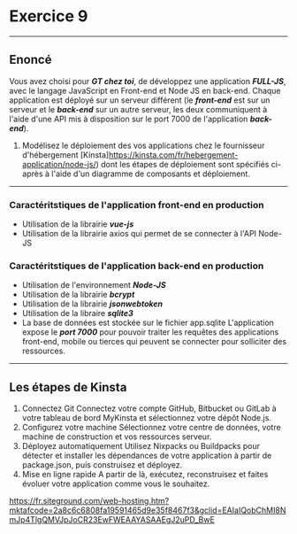 # Exercice 9

---

## Enoncé

Vous avez choisi pour ***GT chez toi***, de développez une application ***FULL-JS***, avec le langage JavaScript en Front-end et Node JS en back-end.
Chaque application est déployé sur un serveur différent (le ***front-end*** est sur un serveur et le ***back-end*** sur un autre serveur, les deux communiquent à l'aide d'une API mis à disposition sur le port 7000 de l'application ***back-end***).

1. Modélisez le déploiement des vos applications chez le fournisseur d'hébergement [Kinsta]https://kinsta.com/fr/hebergement-application/node-js/) dont les étapes de déploiement sont spécifiés ci-après à l'aide d'un diagramme de composants et déploiement.

---

### Caractéritstiques de l'application front-end en production

- Utilisation de la librairie ***vue-js***
- Utilisation de la librairie axios qui permet de se connecter à l'API Node-JS

### Caractéritstiques de l'application back-end en production

- Utilisation de l'environnement ***Node-JS***
- Utilisation de la librairie ***bcrypt***
- Utilisation de la librairie ***jsonwebtoken***
- Utilisation de la libraire ***sqlite3***
- La base de données est stockée sur le fichier app.sqlite
L'application expose le ***port 7000*** pour pouvoir traiter les requêtes des applications front-end, mobile ou tierces qui peuvent se connecter pour solliciter des ressources. 

---

## Les étapes de Kinsta

1. Connectez Git
Connectez votre compte GitHub, Bitbucket ou GitLab à votre tableau de bord MyKinsta et sélectionnez votre dépôt Node.js.
2. Configurez votre machine
Sélectionnez votre centre de données, votre machine de construction et vos ressources serveur.
3. Déployez automatiquement
Utilisez Nixpacks ou Buildpacks pour détecter et installer les dépendances de votre application à partir de package.json, puis construisez et déployez.
4. Mise en ligne rapide
A partir de là, exécutez, reconstruisez et faites évoluer votre application comme vous le souhaitez.

https://fr.siteground.com/web-hosting.htm?mktafcode=2a8c6c6808fa19591465d9e35f8467f3&gclid=EAIaIQobChMI8NmJp4TlgQMVJpJoCR23EwFWEAAYASAAEgJ2uPD_BwE